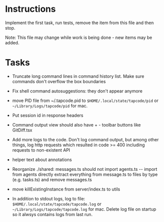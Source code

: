 # Instructions

Implement the first task, run tests, remove the item from this file and then stop.

Note: This file may change while work is being done - new items may be added.

# Tasks

- Truncate long command lines in command history list. Make sure commands don't overflow the box boundaries

- Fix shell command autosuggestions: they don't appear anymore

- move PID file from ~/.tapcode.pid to `$HOME/.local/state/tapcode/pid` or `~/Library/Logs/tapcode/pid` for mac.

- Put session id in response headers

- Command output view should also have + - toolbar buttons like GitDiff.tsx

- Add more logs to the code. Don't log command output, but among other things, log http requests which resulted in code >= 400 including requests to non-existent API

- helper text about annotations

- Reorganize ./shared:
  messages.ts should not import agents.ts -- import from agents directly
  extract everything from message.ts to files by type (e.g. tasks.ts) and remove messages.ts

- move killExistingInstance from server/index.ts to utils

- In addition to stdout logs, log to file: `$HOME/.local/state/tapcode/tapcode.log` or `~/Library/Logs/tapcode/tapcode.log` for mac.
  Delete log file on startup so it alwsys contains logs from last run.
